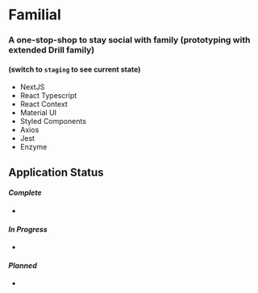 # Familial

### A one-stop-shop to stay social with family (prototyping with extended Drill family)
#### (switch to `staging` to see current state)

<ul>
  <li>
    NextJS
  </li>
  <li>
    React Typescript
  </li>
  <li>
    React Context
  </li>
  <li>
    Material UI
  </li>
  <li>
    Styled Components
  </li>
  <li>
    Axios
  </li>
  <li>
    Jest
  </li>
  <li>
    Enzyme
  </li>
</ul>

## Application Status


#### <i>Complete</i>

<ul>
  <li></li>
</ul>

#### <i>In Progress</i>

<ul>
  <li></li>
</ul>

#### <i>Planned</i>

<ul>
  <li></li>
</ul>
